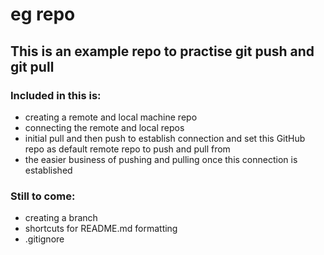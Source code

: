 # eg repo

## This is an example repo to practise git push and git pull 

### Included in this is:
- creating a remote and local machine repo
- connecting the remote and local repos
- initial pull and then push to establish connection and set this GitHub repo as default remote repo to push and pull from
- the easier business of pushing and pulling once this connection is established

### Still to come:
- creating a branch
- shortcuts for README.md formatting
- .gitignore



